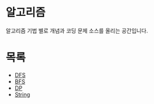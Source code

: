 # 알고리즘

알고리즘 기법 별로 개념과 코딩 문제 소스를 올리는 공간입니다.

# 목록
- [DFS](./DFS/README.md)
- [BFS](./BFS/README.md)
- [DP](./DP/README.md)
- [String](./String/README.md)
